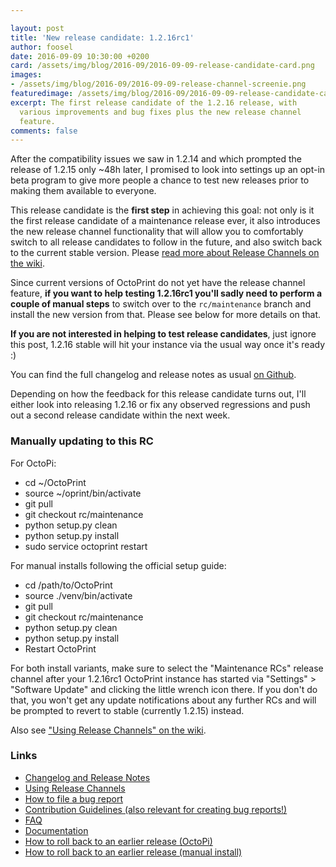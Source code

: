 ```yaml
---

layout: post
title: 'New release candidate: 1.2.16rc1'
author: foosel
date: 2016-09-09 10:30:00 +0200
card: /assets/img/blog/2016-09/2016-09-09-release-candidate-card.png
images:
- /assets/img/blog/2016-09/2016-09-09-release-channel-screenie.png
featuredimage: /assets/img/blog/2016-09/2016-09-09-release-candidate-card.png
excerpt: The first release candidate of the 1.2.16 release, with
  various improvements and bug fixes plus the new release channel
  feature.
comments: false
---
```


After the compatibility issues we saw in 1.2.14 and which prompted the 
release of 1.2.15 only ~48h later, I promised to look into settings up
an opt-in beta program to give more people a chance to test new 
releases prior to making them available to everyone.

This release candidate is the **first step** in achieving this goal: not only
is it the first release candidate of a maintenance release ever, it also 
introduces the new release channel functionality that will allow you
to comfortably switch to all release candidates to follow in the future,
and also switch back to the current stable version. Please [read more about
Release Channels on the wiki](https://github.com/foosel/OctoPrint/wiki/Using-Release-Channels).

Since current versions of OctoPrint do not yet have the release channel
feature, **if you want to help testing 1.2.16rc1 you'll sadly need to perform
a couple of manual steps** to switch over to the `rc/maintenance`
branch and install the new version from that. Please see below for more details
on that.

**If you are not interested in helping to test release candidates**, just
ignore this post, 1.2.16 stable will hit your instance via the usual
way once it's ready :)

You can find the full changelog and release notes as usual 
[on Github](https://github.com/foosel/OctoPrint/releases/tag/1.2.16rc1).

Depending on how the feedback for this release candidate turns out, I'll
either look into releasing 1.2.16 or fix any observed regressions and push 
out a second release candidate within the next week.

### Manually updating to this RC

For OctoPi:

  * cd ~/OctoPrint
  * source ~/oprint/bin/activate
  * git pull
  * git checkout rc/maintenance
  * python setup.py clean
  * python setup.py install
  * sudo service octoprint restart

For manual installs following the official setup guide:

  * cd /path/to/OctoPrint
  * source ./venv/bin/activate
  * git pull
  * git checkout rc/maintenance
  * python setup.py clean
  * python setup.py install
  * Restart OctoPrint

For both install variants, make sure to select the "Maintenance RCs"
release channel after your 1.2.16rc1 OctoPrint instance has started
via "Settings" > "Software Update" and clicking the little wrench icon
there. If you don't do that, you won't get any update notifications
about any further RCs and will be prompted to revert to stable (currently
1.2.15) instead.

Also see ["Using Release Channels" on the wiki](https://github.com/foosel/OctoPrint/wiki/Using-Release-Channels).

### Links

  * [Changelog and Release Notes](https://github.com/foosel/OctoPrint/releases/tag/1.2.16rc1)
  * [Using Release Channels](https://github.com/foosel/OctoPrint/wiki/Using-Release-Channels)
  * [How to file a bug report](https://github.com/foosel/OctoPrint/blob/master/CONTRIBUTING.md#how-to-file-a-bug-report)
  * [Contribution Guidelines (also relevant for creating bug reports!)](https://github.com/foosel/OctoPrint/blob/master/CONTRIBUTING.md)
  * [FAQ](https://github.com/foosel/OctoPrint/wiki/FAQ)
  * [Documentation](http://docs.octoprint.org/)
  * [How to roll back to an earlier release (OctoPi)](https://github.com/foosel/OctoPrint/wiki/FAQ#how-can-i-revert-to-an-older-version-of-the-octoprint-installation-on-my-octopi-image)
  * [How to roll back to an earlier release (manual install)](https://github.com/foosel/OctoPrint/wiki/FAQ#how-can-i-roll-back-to-an-earlier-version-after-an-update)
